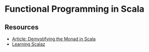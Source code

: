 # Functional Programming in Scala

## Resources

* [Article: Demystifying the Monad in Scala](https://medium.com/@sinisalouc/demystifying-the-monad-in-scala-cc716bb6f534)
* [Learning Scalaz](http://eed3si9n.com/learning-scalaz/Combined+Pages.html)
